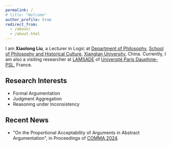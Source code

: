 ```yaml
---
permalink: /
# title: "Welcome"
author_profile: true
redirect_from: 
  - /about/
  - /about.html
---
```


I am **Xiaolong Liu**, a Lecturer in Logic at [Department of Philosophy](https://bqsy.xtu.edu.cn/info/1003/2346.htm), [School of Philosophy and Historical Culture](https://bqsy.xtu.edu.cn/index.htm), [Xiangtan University](https://en.xtu.edu.cn), China. Currently, I am also a visiting researcher at [LAMSADE](https://www.lamsade.dauphine.fr/en/people/detail-cv/profile/xiaolong-liu.html) of [Université Paris Dauphine-PSL](https://dauphine.psl.eu/en/), France.


## Research Interests
<!-- ====== -->

- Formal Argumentation
- Judgment Aggregation
- Reasoning under Inconsistency

## Recent News
<!-- ====== -->

- "On the Proportional Acceptability of Arguments in Abstract Argumentation", in Proceedings of [COMMA 2024](http://comma2024.krportal.org/program.html).
